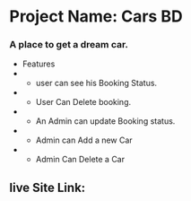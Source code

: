 # Project Name: Cars BD

### A place to get a dream car.

- Features
- - user can see his Booking Status.
- - User Can Delete booking.
- - An Admin can update Booking status.
- - Admin can Add a new Car
- - Admin Can Delete a Car

## live Site Link:
